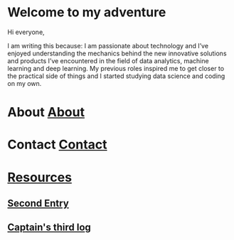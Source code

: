# Welcome to my adventure
Hi everyone, 

I am writing this because: I am passionate about technology and I’ve enjoyed understanding the mechanics behind the new innovative solutions and products I’ve encountered in the field of data analytics, machine learning and deep learning. 
My previous roles inspired me to get closer to the practical side of things and I started studying data science and coding on my own.

 
# About [About](docs/about.md)

# Contact [Contact](docs/contact.md)


# [Resources](docs/Resources.md)



## [Second Entry](docs/second.md)

### 

## [Captain's third log](docs/third.md)

###
